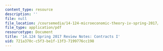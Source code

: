 ```yaml
---
content_type: resource
description: ''
file: null
file_location: /coursemedia/14-124-microeconomic-theory-iv-spring-2017/721a370cc5f3be1f13f37199776cc198_MIT14_124S17_ReviewNotes.pdf
file_type: application/pdf
resourcetype: Document
title: '14.124 Spring 2017 Review Notes: Contracts I'
uid: 721a370c-c5f3-be1f-13f3-7199776cc198
---
```

